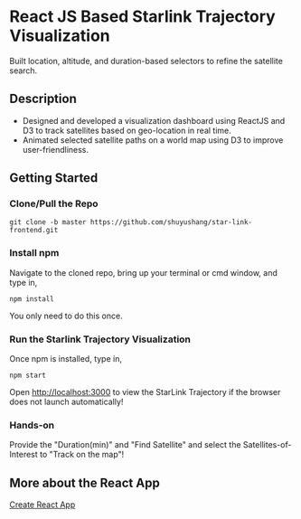 # React JS Based Starlink Trajectory Visualization

Built location, altitude, and duration-based selectors to refine the satellite search.


## Description

* Designed and developed a visualization dashboard using ReactJS and D3 to track satellites based on geo-location in real time.
* Animated selected satellite paths on a world map using D3 to improve user-friendliness.


## Getting Started

### Clone/Pull the Repo

```
git clone -b master https://github.com/shuyushang/star-link-frontend.git
```

### Install npm

Navigate to the cloned repo, bring up your terminal or cmd window, and type in,

```
npm install
```
You only need to do this once.


### Run the Starlink Trajectory Visualization

Once npm is installed, type in,

```
npm start
```
Open [http://localhost:3000](http://localhost:3000) to view the StarLink Trajectory if the browser does not launch automatically!


### Hands-on

Provide the "Duration(min)" and "Find Satellite" and select the Satellites-of-Interest to "Track on the map"!


## More about the React App

[Create React App](https://github.com/facebook/create-react-app)
